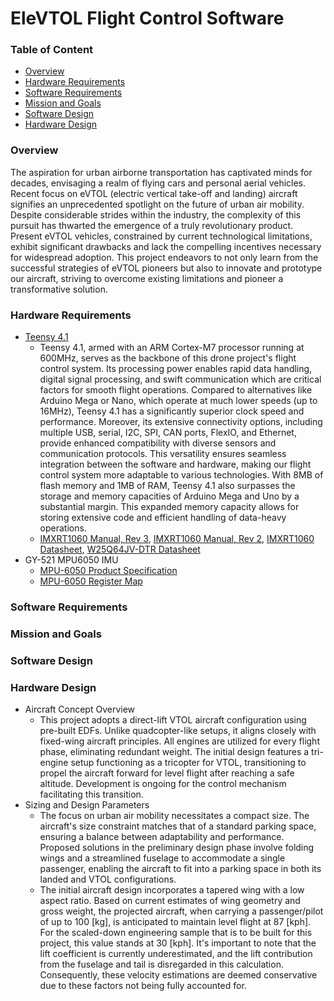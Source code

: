 # EleVTOL Flight Control Software

### Table of Content
- [Overview](#overview)
- [Hardware Requirements](#hardware-requirements)
- [Software Requirements](#software-requirements)
- [Mission and Goals](#mission-and-goals)
- [Software Design](#software-design)
- [Hardware Design](#hardware-design)

### Overview

The aspiration for urban airborne transportation has captivated minds for decades, envisaging a realm of flying cars and personal aerial vehicles. Recent focus on eVTOL (electric vertical take-off and landing) aircraft signifies an unprecedented spotlight on the future of urban air mobility. Despite considerable strides within the industry, the complexity of this pursuit has thwarted the emergence of a truly revolutionary product. Present eVTOL vehicles, constrained by current technological limitations, exhibit significant drawbacks and lack the compelling incentives necessary for widespread adoption. This project endeavors to not only learn from the successful strategies of eVTOL pioneers but also to innovate and prototype our aircraft, striving to overcome existing limitations and pioneer a transformative solution.

### Hardware Requirements
- [Teensy 4.1](https://www.pjrc.com/store/teensy41.html)
  - Teensy 4.1, armed with an ARM Cortex-M7 processor running at 600MHz, serves as the backbone of this drone project's flight control system. Its processing power enables rapid data handling, digital signal processing, and swift communication which are critical factors for smooth flight operations. Compared to alternatives like Arduino Mega or Nano, which operate at much lower speeds (up to 16MHz), Teensy 4.1 has a significantly superior clock speed and performance. Moreover, its extensive connectivity options, including multiple USB, serial, I2C, SPI, CAN ports, FlexIO, and Ethernet, provide enhanced compatibility with diverse sensors and communication protocols. This versatility ensures seamless integration between the software and hardware, making our flight control system more adaptable to various technologies. With 8MB of flash memory and 1MB of RAM, Teensy 4.1 also surpasses the storage and memory capacities of Arduino Mega and Uno by a substantial margin. This expanded memory capacity allows for storing extensive code and efficient handling of data-heavy operations.
  - [IMXRT1060 Manual, Rev 3](https://www.pjrc.com/teensy/IMXRT1060RM_rev3.pdf), [IMXRT1060 Manual, Rev 2](https://www.pjrc.com/teensy/IMXRT1060RM_rev2.pdf), [IMXRT1060 Datasheet](https://www.pjrc.com/teensy/IMXRT1060CEC_rev0_1.pdf), [W25Q64JV-DTR Datasheet](https://www.pjrc.com/teensy/winbond_w25q64jvxgim.pdf)
- GY-521 MPU6050 IMU
  - [MPU-6050 Product Specification](https://product.tdk.com/system/files/dam/doc/product/sensor/mortion-inertial/imu/data_sheet/mpu-6000-datasheet1.pdf)
  - [MPU-6050 Register Map](https://invensense.tdk.com/wp-content/uploads/2015/02/MPU-6000-Register-Map1.pdf)


### Software Requirements


### Mission and Goals


### Software Design

### Hardware Design
- Aircraft Concept Overview
  - This project adopts a direct-lift VTOL aircraft configuration using pre-built EDFs. Unlike quadcopter-like setups, it aligns closely with fixed-wing aircraft principles. All engines are utilized for every flight phase, eliminating redundant weight. The initial design features a tri-engine setup functioning as a tricopter for VTOL, transitioning to propel the aircraft forward for level flight after reaching a safe altitude. Development is ongoing for the control mechanism facilitating this transition.
- Sizing and Design Parameters
  - The focus on urban air mobility necessitates a compact size. The aircraft's size constraint matches that of a standard parking space, ensuring a balance between adaptability and performance. Proposed solutions in the preliminary design phase involve folding wings and a streamlined fuselage to accommodate a single passenger, enabling the aircraft to fit into a parking space in both its landed and VTOL configurations.
  - The initial aircraft design incorporates a tapered wing with a low aspect ratio. Based on current estimates of wing geometry and gross weight, the projected aircraft, when carrying a passenger/pilot of up to 100 [kg], is anticipated to maintain level flight at 87 [kph]. For the scaled-down engineering sample that is to be built for this project, this value stands at 30 [kph]. It's important to note that the lift coefficient is currently underestimated, and the lift contribution from the fuselage and tail is disregarded in this calculation. Consequently, these velocity estimations are deemed conservative due to these factors not being fully accounted for.
